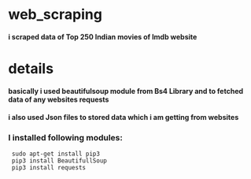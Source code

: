 # web_scraping
#### i scraped data of  Top 250 Indian movies of Imdb website

# details
#### basically i used beautifulsoup module from Bs4 Library and to fetched data of any websites requests
#### i also used Json files to stored data which i am getting from websites


### I installed following modules:

```ngMeta
 sudo apt-get install pip3
 pip3 install BeautifullSoup 
 pip3 install requests 
```


